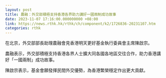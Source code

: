 ```yaml
---
layout: post
title: 農融：外交部積極支持香港各界助力講好一國兩制成功故事
date: 2023-11-07 17:16:00.000000000 +08:00
link: https://news.rthk.hk/rthk/ch/component/k2/1726836-20231107.htm
categories: rthk
---
```


在北京，外交部部長助理農融會見香港明天更好基金執行委員會主席陳啟宗。

農融表示，外交部積極支持香港各界人士擴大同各國各地區交往合作，助力香港講好「一國兩制」成功故事。 

陳啟宗表示，基金會願發揮民間外交優勢，為香港繁榮穩定作出更大貢獻。
